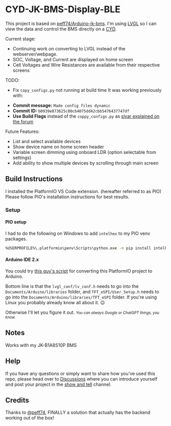 # CYD-JK-BMS-Display-BLE

This project is based on [peff74/Arduino-jk-bms](https://github.com/peff74/Arduino-jk-bms). I'm using [LVGL](https://lvgl.io/) so I can view the data and control the BMS directly on a [CYD](https://github.com/witnessmenow/ESP32-Cheap-Yellow-Display).




Current stage:
- Continuing work on converting to LVGL instead of the webserver/webpage.
- SOC, Voltage, and Current are displayed on home screen
- Cell Voltages and Wire Resistances are available from their respective screens

TODO:
- Fix `copy_configs.py` not running at build time It was working previously with:
*   **Commit message:** `Made config files dynamic`
*   **Commit ID:** `b0939e873625c80cb4075dd42cbb5476437747df`
*   **Use Build Flags** instead of the `coppy_configs.py` as [sivar explained on the forum](https://community.platformio.org/t/compiles-ok-on-linux-and-works-compiles-ok-on-windows-but-does-not-work/52634/6?u=guidable8662)

Future Features:
- List and select available devices
- Show device name on home screen header
- Variable screen dimming using onboard LDR (option selectable from settings)
- Add ability to show multiple devices by scrolling through main screen


## Build Instructions

I installed the PlatformIO VS Code extension. (hereafter referred to as PIO) 
Please follow PIO's installation instructions for best results.

### Setup



#### PIO setup

I had to do the following on Windows to add ```intelhex``` to my PIO venv packages.
```bash
%USERPROFILE%\.platformio\penv\Scripts\python.exe -m pip install intelhex
```

#### Arduino IDE 2.x

You could try [this guy's script](https://runningdeveloper.com/blog/platformio-project-to-arduino-ide/) for
converting this PlatformIO project to Arduino.

Bottom line is that the ```lvgl_conf/lv_conf.h``` needs to go into the ```Documents/Arduino/libraries``` folder,
and ```TFT_eSPI/User_Setup.h``` needs to go into the ```Documents/Arduino/libraries/TFT_eSPI``` folder.
If you're using Linux you probably already know all about it. 😉

Otherwise I'll let you figure it out. <i><small>You can always Google or ChatGPT things, you know.</small></i>

## Notes

Works with my JK-B1A8S10P BMS

## Help

If you have any questions or simply want to share how you've used this repo, please head over to [Discussions](https://github.com/Giddy-Up224/CYD-JK-BMS-Display-BLE/discussions/1) where you can introduce yourself and post your project in the [show and tell](https://github.com/Giddy-Up224/CYD-JK-BMS-Display-BLE/discussions/categories/show-and-tell) channel.

## Credits

Thanks to [@peff74](https://github.com/peff74/), FINALLY a solution that actually has the backend working out of the box!